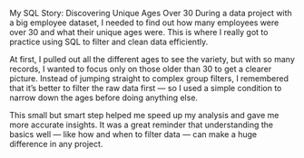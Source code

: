 My SQL Story: Discovering Unique Ages Over 30
During a data project with a big employee dataset, I needed to find out how many employees were over 30 and what their unique ages were. This is where I really got to practice using SQL to filter and clean data efficiently.

At first, I pulled out all the different ages to see the variety, but with so many records, I wanted to focus only on those older than 30 to get a clearer picture. Instead of jumping straight to complex group filters, I remembered that it’s better to filter the raw data first — so I used a simple condition to narrow down the ages before doing anything else.

This small but smart step helped me speed up my analysis and gave me more accurate insights. It was a great reminder that understanding the basics well — like how and when to filter data — can make a huge difference in any project.
